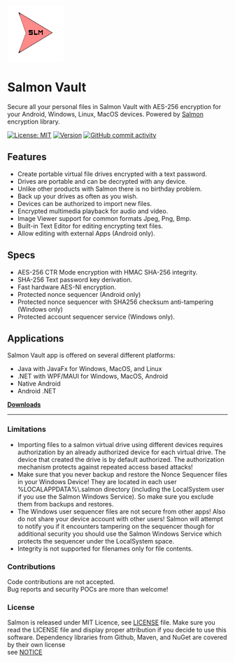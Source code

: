 ![alt text](https://github.com/mku11/Salmon-Vault/blob/wip/common/common-res/icons/logo.png)

# Salmon Vault
Secure all your personal files in Salmon Vault with AES-256 encryption for your Android, Windows, Linux, MacOS devices. 
Powered by [Salmon](https://github.com/mku11/Salmon-AES-CTR) encryption library.

[![License: MIT](https://img.shields.io/github/license/mku11/Salmon-Vault.svg)](LICENSE)
[![Version](https://img.shields.io/badge/version-2.0.0-blue)](https://github.com/mku11/Salmon-Vault/releases)
[![GitHub commit activity](https://img.shields.io/github/commit-activity/m/mku11/Salmon-Vault)](https://github.com/mku11/Salmon-Vault/commits/master)

## Features
* Create portable virtual file drives encrypted with a text password.
* Drives are portable and can be decrypted with any device.
* Unlike other products with Salmon there is no birthday problem.
* Back up your drives as often as you wish.
* Devices can be authorized to import new files.
* Encrypted multimedia playback for audio and video.
* Image Viewer support for common formats Jpeg, Png, Bmp.
* Built-in Text Editor for editing encrypting text files.
* Allow editing with external Apps (Android only).

## Specs
* AES-256 CTR Mode encryption with HMAC SHA-256 integrity.
* SHA-256 Text password key derivation.
* Fast hardware AES-NI encryption.
* Protected nonce sequencer (Android only)
* Protected nonce sequencer with SHA256 checksum anti-tampering (Windows only)
* Protected account sequencer service (Windows only).

## Applications
Salmon Vault app is offered on several different platforms:  
* Java with JavaFx for Windows, MacOS, and Linux
* .NET with WPF/MAUI for Windows, MacOS, Android
* Native Android
* Android .NET

[**Downloads**](https://github.com/mku11/Salmon-Vault/releases)

---

### Limitations
* Importing files to a salmon virtual drive using different devices requires authorization by an already authorized device for each  virtual drive. The device that created the drive is by default authorized. The authorization mechanism protects against repeated access based attacks!
* Make sure that you never backup and restore the Nonce Sequencer files in your Windows Device! They are located in each user %LOCALAPPDATA%\\.salmon directory (including the LocalSystem user if you use the Salmon Windows Service). So make sure you exclude them from backups and restores.
* The Windows user sequencer files are not secure from other apps! Also do not share your device account with other users! Salmon will attempt to notify you if it encounters tampering on the sequencer though for additional security you should use the Salmon Windows Service which protects the sequencer under the LocalSystem space.
* Integrity is not supported for filenames only for file contents.

### Contributions
Code contributions are not accepted.  
Bug reports and security POCs are more than welcome!  
  
### License
Salmon is released under MIT Licence, see [LICENSE](https://github.com/mku11/Salmon-Vault/blob/main/LICENSE) file.
Make sure you read the LICENSE file and display proper attribution if you decide to use this software.
Dependency libraries from Github, Maven, and NuGet are covered by their own license  
see [NOTICE](https://github.com/mku11/Salmon-Vault/blob/main/LICENSE)  
